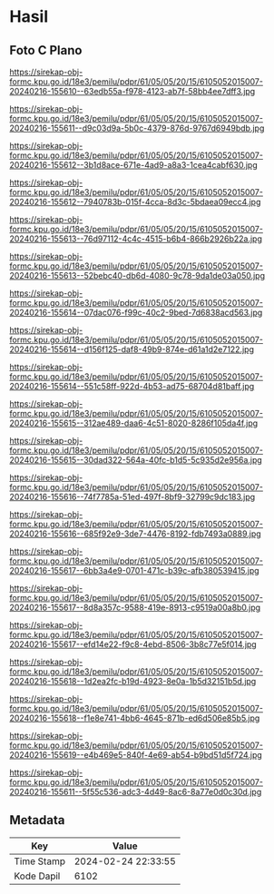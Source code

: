 # Hasil

## Foto C Plano

https://sirekap-obj-formc.kpu.go.id/18e3/pemilu/pdpr/61/05/05/20/15/6105052015007-20240216-155610--63edb55a-f978-4123-ab7f-58bb4ee7dff3.jpg

https://sirekap-obj-formc.kpu.go.id/18e3/pemilu/pdpr/61/05/05/20/15/6105052015007-20240216-155611--d9c03d9a-5b0c-4379-876d-9767d6949bdb.jpg

https://sirekap-obj-formc.kpu.go.id/18e3/pemilu/pdpr/61/05/05/20/15/6105052015007-20240216-155612--3b1d8ace-671e-4ad9-a8a3-1cea4cabf630.jpg

https://sirekap-obj-formc.kpu.go.id/18e3/pemilu/pdpr/61/05/05/20/15/6105052015007-20240216-155612--7940783b-015f-4cca-8d3c-5bdaea09ecc4.jpg

https://sirekap-obj-formc.kpu.go.id/18e3/pemilu/pdpr/61/05/05/20/15/6105052015007-20240216-155613--76d97112-4c4c-4515-b6b4-866b2926b22a.jpg

https://sirekap-obj-formc.kpu.go.id/18e3/pemilu/pdpr/61/05/05/20/15/6105052015007-20240216-155613--52bebc40-db6d-4080-9c78-9da1de03a050.jpg

https://sirekap-obj-formc.kpu.go.id/18e3/pemilu/pdpr/61/05/05/20/15/6105052015007-20240216-155614--07dac076-f99c-40c2-9bed-7d6838acd563.jpg

https://sirekap-obj-formc.kpu.go.id/18e3/pemilu/pdpr/61/05/05/20/15/6105052015007-20240216-155614--d156f125-daf8-49b9-874e-d61a1d2e7122.jpg

https://sirekap-obj-formc.kpu.go.id/18e3/pemilu/pdpr/61/05/05/20/15/6105052015007-20240216-155614--551c58ff-922d-4b53-ad75-68704d81baff.jpg

https://sirekap-obj-formc.kpu.go.id/18e3/pemilu/pdpr/61/05/05/20/15/6105052015007-20240216-155615--312ae489-daa6-4c51-8020-8286f105da4f.jpg

https://sirekap-obj-formc.kpu.go.id/18e3/pemilu/pdpr/61/05/05/20/15/6105052015007-20240216-155615--30dad322-564a-40fc-b1d5-5c935d2e956a.jpg

https://sirekap-obj-formc.kpu.go.id/18e3/pemilu/pdpr/61/05/05/20/15/6105052015007-20240216-155616--74f7785a-51ed-497f-8bf9-32799c9dc183.jpg

https://sirekap-obj-formc.kpu.go.id/18e3/pemilu/pdpr/61/05/05/20/15/6105052015007-20240216-155616--685f92e9-3de7-4476-8192-fdb7493a0889.jpg

https://sirekap-obj-formc.kpu.go.id/18e3/pemilu/pdpr/61/05/05/20/15/6105052015007-20240216-155617--6bb3a4e9-0701-471c-b39c-afb380539415.jpg

https://sirekap-obj-formc.kpu.go.id/18e3/pemilu/pdpr/61/05/05/20/15/6105052015007-20240216-155617--8d8a357c-9588-419e-8913-c9519a00a8b0.jpg

https://sirekap-obj-formc.kpu.go.id/18e3/pemilu/pdpr/61/05/05/20/15/6105052015007-20240216-155617--efd14e22-f9c8-4ebd-8506-3b8c77e5f014.jpg

https://sirekap-obj-formc.kpu.go.id/18e3/pemilu/pdpr/61/05/05/20/15/6105052015007-20240216-155618--1d2ea2fc-b19d-4923-8e0a-1b5d32151b5d.jpg

https://sirekap-obj-formc.kpu.go.id/18e3/pemilu/pdpr/61/05/05/20/15/6105052015007-20240216-155618--f1e8e741-4bb6-4645-871b-ed6d506e85b5.jpg

https://sirekap-obj-formc.kpu.go.id/18e3/pemilu/pdpr/61/05/05/20/15/6105052015007-20240216-155619--e4b469e5-840f-4e69-ab54-b9bd51d5f724.jpg

https://sirekap-obj-formc.kpu.go.id/18e3/pemilu/pdpr/61/05/05/20/15/6105052015007-20240216-155611--5f55c536-adc3-4d49-8ac6-8a77e0d0c30d.jpg


## Metadata

| Key        | Value               |
| ---------- | ------------------- |
| Time Stamp | 2024-02-24 22:33:55 |
| Kode Dapil | 6102                |



